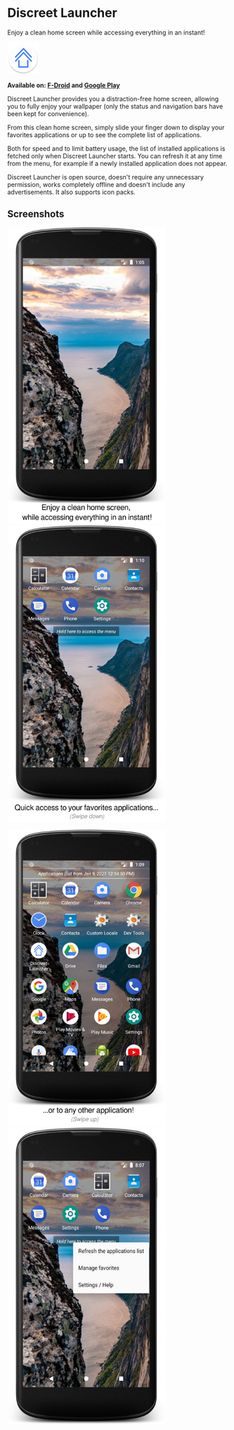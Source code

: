 # Discreet Launcher

Enjoy a clean home screen while accessing everything in an instant!

![ApplicationIcon](app/src/main/res/mipmap-hdpi/ic_launcher_round.png)

**Available on: [F-Droid](https://f-droid.org/en/packages/com.vincent_falzon.discreetlauncher) and [Google Play](https://play.google.com/store/apps/details?id=com.vincent_falzon.discreetlauncher)**

Discreet Launcher provides you a distraction-free home screen, allowing you to fully enjoy your wallpaper (only the status and navigation bars have been kept for convenience).

From this clean home screen, simply slide your finger down to display your favorites applications or up to see the complete list of applications.

Both for speed and to limit battery usage, the list of installed applications is fetched only when Discreet Launcher starts. You can refresh it at any time from the menu, for example if a newly installed application does not appear.

Discreet Launcher is open source, doesn't require any unnecessary permission, works completely offline and doesn't include any advertisements.
It also supports icon packs.

## Screenshots

<img src="fastlane/metadata/android/en-US/images/phoneScreenshots/1.jpg" width="360" height="675"><img src="fastlane/metadata/android/en-US/images/phoneScreenshots/2.jpg" width="360" height="675">

<img src="fastlane/metadata/android/en-US/images/phoneScreenshots/3.jpg" width="360" height="675"><img src="fastlane/metadata/android/en-US/images/phoneScreenshots/4.jpg" width="360" height="675">

